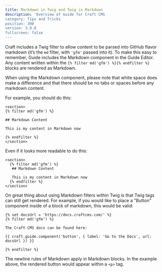 ```yaml
---
title: Markdown in Twig and Twig in Markdown
description: 'Overview of Guide for Craft CMS
category: Tips and Tricks
position: 300
version: 3.0.0
fullscreen: false
---
```


Craft includes a Twig filter to allow content to be parsed into GitHub flavor markdown (it’s the `md` filter, with `'gfm'` passed into it). To make this easy to remember, Guide includes the Markdown component in the Guide Editor. Any content written within the `{% filter md('gfm') %}{% endfilter %}` blocks are rendered as Markdown.

When using the Markdown component, please note that white space does make a difference and that there should be no tabs or spaces before any markdown content.

For example, you should do this:

```twig
<section>
{% filter md('gfm') %}

## Markdown Content

This is my content in Markdown now

{% endfilter %}
</section>
```

Even if it looks more readable to do this:

```twig
<section>
  {% filter md('gfm') %}
   ## Markdown Content
   
   This is my content in Markdown now
  {% endfilter %}
</section>
```

On great thing about using Markdown filters within Twig is that Twig tags can still get rendered. For example, if you would like to place a "Button" component inside of a block of markdown, this would be valid:

```twig
{% set docsUrl = 'https://docs.craftcms.com/' %}
{% filter md('gfm') %}

The Craft CMS docs can be found here:

{{ craft.guide.component('button', { label: 'Go to the Docs', url: docsUrl }) }}

{% endfilter %}
```

<alert>The newline rules of Markdown apply in Markdown blocks. In the example above, the rendered button would appear within a `<p>` tag.</alert>